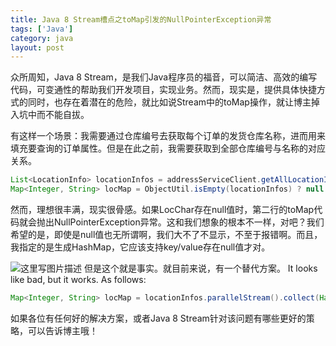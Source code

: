 ```yaml
---
title: Java 8 Stream槽点之toMap引发的NullPointerException异常
tags: ['Java']
category: java
layout: post
---
```


众所周知，Java 8 Stream，是我们Java程序员的福音，可以简洁、高效的编写代码，可变通性的帮助我们开发项目，实现业务。然而，现实是，提供具体快捷方式的同时，也存在着潜在的危险，就比如说Stream中的toMap操作，就让博主掉入坑中而不能自拔。

有这样一个场景：我需要通过仓库编号去获取每个订单的发货仓库名称，进而用来填充要查询的订单属性。但是在此之前，我需要获取到全部仓库编号与名称的对应关系。
```Java
List<LocationInfo> locationInfos = addressServiceClient.getAllLocationInfos().getData();
Map<Integer, String> locMap = ObjectUtil.isEmpty(locationInfos) ? null : locationInfos.parallelStream().collect(toMap(LocationInfo::getLocNo, LocationInfo::getLocChar, (key1, key2) -> key1, HashMap::new));
```

然而，理想很丰满，现实很骨感。如果LocChar存在null值时，第二行的toMap代码就会抛出NullPointerException异常。这和我们想象的根本不一样，对吧？我们希望的是，即使是null值也无所谓啊，我们大不了不显示，不至于报错啊。而且，我指定的是生成HashMap，它应该支持key/value存在null值才对。

![这里写图片描述](https://github.com/buildupchao/ImgStore/blob/master/blog/2018-01-19-1.png?raw=true)
但是这个就是事实。就目前来说，有一个替代方案。
It looks like bad, but it works. As follows:

```Java
Map<Integer, String> locMap = locationInfos.parallelStream().collect(HashMap::new, (m, v) -> m.put(v.getLocNo(), v.getLocChar()), HashMap::putAll);
```

如果各位有任何好的解决方案，或者Java 8 Stream针对该问题有哪些更好的策略，可以告诉博主哦！
